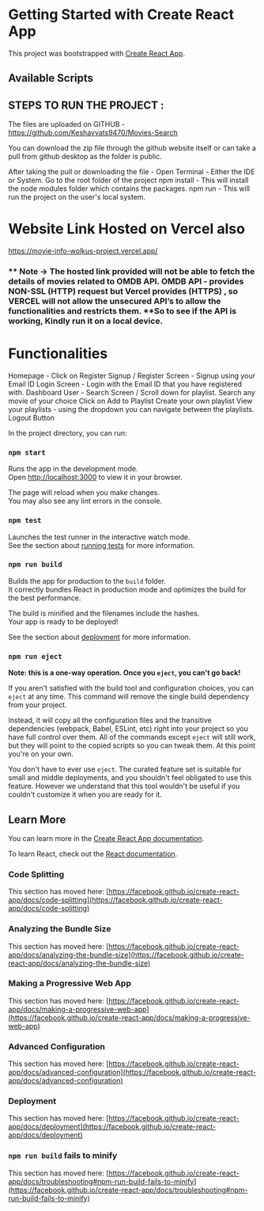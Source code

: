 # Getting Started with Create React App

This project was bootstrapped with [Create React App](https://github.com/facebook/create-react-app).

## Available Scripts

## STEPS TO RUN THE PROJECT :

The files are uploaded on GITHUB - https://github.com/Keshavvats9470/Movies-Search  

You can download the zip file through the github website itself or can take a pull from github desktop as the folder is public.

After taking the pull or downloading the file - 
Open Terminal - Either the IDE or System.
Go to the root folder of the project
npm install - This will install the node modules folder which contains the packages.
npm run - This will run the project on the user's local system.

# Website Link Hosted on Vercel also
https://movie-info-wolkus-project.vercel.app/

### ** Note → The hosted link provided will not be able to fetch the details of movies related to OMDB API. OMDB API - provides NON-SSL (HTTP) request but Vercel provides (HTTPS) , so VERCEL will not allow the unsecured API’s to allow the functionalities and restricts them. **So to see if the API is working, Kindly run it on a local device.

# Functionalities
Homepage - Click on Register
Signup / Register Screen - Signup using your Email ID
Login Screen - Login with the Email ID that you have registered with.
Dashboard User - Search Screen / Scroll down for playlist.
Search any movie of your choice
Click on Add to Playlist
Create your own playlist
View your playlists - using the dropdown you can navigate between the playlists.
Logout Button


In the project directory, you can run:

### `npm start`

Runs the app in the development mode.\
Open [http://localhost:3000](http://localhost:3000) to view it in your browser.

The page will reload when you make changes.\
You may also see any lint errors in the console.

### `npm test`

Launches the test runner in the interactive watch mode.\
See the section about [running tests](https://facebook.github.io/create-react-app/docs/running-tests) for more information.

### `npm run build`

Builds the app for production to the `build` folder.\
It correctly bundles React in production mode and optimizes the build for the best performance.

The build is minified and the filenames include the hashes.\
Your app is ready to be deployed!

See the section about [deployment](https://facebook.github.io/create-react-app/docs/deployment) for more information.

### `npm run eject`

**Note: this is a one-way operation. Once you `eject`, you can't go back!**

If you aren't satisfied with the build tool and configuration choices, you can `eject` at any time. This command will remove the single build dependency from your project.

Instead, it will copy all the configuration files and the transitive dependencies (webpack, Babel, ESLint, etc) right into your project so you have full control over them. All of the commands except `eject` will still work, but they will point to the copied scripts so you can tweak them. At this point you're on your own.

You don't have to ever use `eject`. The curated feature set is suitable for small and middle deployments, and you shouldn't feel obligated to use this feature. However we understand that this tool wouldn't be useful if you couldn't customize it when you are ready for it.

## Learn More

You can learn more in the [Create React App documentation](https://facebook.github.io/create-react-app/docs/getting-started).

To learn React, check out the [React documentation](https://reactjs.org/).

### Code Splitting

This section has moved here: [https://facebook.github.io/create-react-app/docs/code-splitting](https://facebook.github.io/create-react-app/docs/code-splitting)

### Analyzing the Bundle Size

This section has moved here: [https://facebook.github.io/create-react-app/docs/analyzing-the-bundle-size](https://facebook.github.io/create-react-app/docs/analyzing-the-bundle-size)

### Making a Progressive Web App

This section has moved here: [https://facebook.github.io/create-react-app/docs/making-a-progressive-web-app](https://facebook.github.io/create-react-app/docs/making-a-progressive-web-app)

### Advanced Configuration

This section has moved here: [https://facebook.github.io/create-react-app/docs/advanced-configuration](https://facebook.github.io/create-react-app/docs/advanced-configuration)

### Deployment

This section has moved here: [https://facebook.github.io/create-react-app/docs/deployment](https://facebook.github.io/create-react-app/docs/deployment)

### `npm run build` fails to minify

This section has moved here: [https://facebook.github.io/create-react-app/docs/troubleshooting#npm-run-build-fails-to-minify](https://facebook.github.io/create-react-app/docs/troubleshooting#npm-run-build-fails-to-minify)
